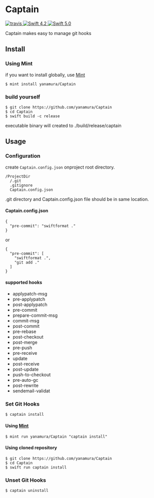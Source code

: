 # Captain

<p>
  <a href="https://travis-ci.org/yanamura/Captain">
    <img src="https://travis-ci.org/yanamura/Captain.svg?branch=master" alt="travis">
  </a>
  <a href="https://swift.org">
    <img src="http://img.shields.io/badge/swift-4.2-brightgreen.svg" alt="Swift 4.2">
  </a>
  <a href="https://swift.org">
    <img src="http://img.shields.io/badge/swift-5.0-brightgreen.svg" alt="Swift 5.0">
  </a>
</p>

Captain makes easy to manage git hooks

## Install

### Using Mint
if you want to install globally, use [Mint](https://github.com/yonaskolb/Mint)
```
$ mint install yanamura/Captain
```
### build yourself
```
$ git clone https://github.com/yanamura/Captain
$ cd Captain
$ swift build -c release
```
executable binary will created to ./build/release/captain

## Usage

### Configuration
create `Captain.config.json` onproject root directory.

```
/ProjectDir
  /.git
  .gitignore
  Captain.config.json
```
.git directory and Captain.config.json file should be in same location.

#### Captain.config.json

```
{
  "pre-commit": "swiftformat ."
}
```

or

```
{
  "pre-commit": [
    "swiftformat .",
    "git add ."
  ]
}
```

#### supported hooks

- applypatch-msg
- pre-applypatch
- post-applypatch
- pre-commit
- prepare-commit-msg
- commit-msg
- post-commit
- pre-rebase
- post-checkout
- post-merge
- pre-push
- pre-receive
- update
- post-receive
- post-update
- push-to-checkout
- pre-auto-gc
- post-rewrite
- sendemail-validat

### Set Git Hooks
```
$ captain install
```

#### Using [Mint](https://github.com/yonaskolb/Mint)
```
$ mint run yanamura/Captain "captain install"
```

#### Using cloned repository
```
$ git clone https://github.com/yanamura/Captain
$ cd Captain
$ swift run captain install
```

### Unset Git Hooks
```
$ captain uninstall
```
